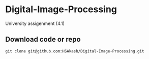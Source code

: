 # Digital-Image-Processing
University assigenment (4.1)

## Download code or repo
```
git clone git@github.com:HSAkash/Digital-Image-Processing.git
```
